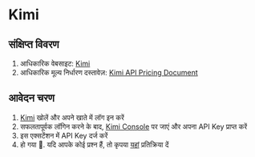 # Kimi

## संक्षिप्त विवरण

1. आधिकारिक वेबसाइट: [Kimi](https://platform.moonshot.cn/)
2. आधिकारिक मूल्य निर्धारण दस्तावेज़: [Kimi API Pricing Document](https://platform.moonshot.cn/docs/pricing/chat#%E8%AE%A1%E8%B4%B9%E5%9F%BA%E6%9C%AC%E6%A6%82%E5%BF%B5)

## आवेदन चरण

1. [Kimi](https://platform.moonshot.cn/console/api-keys) खोलें और अपने खाते में लॉग इन करें
2. सफलतापूर्वक लॉगिन करने के बाद, [Kimi Console](https://platform.moonshot.cn/console/api-keys) पर जाएं और अपना API Key प्राप्त करें
3. इस एक्सटेंशन में API Key दर्ज करें
4. हो गया 🎉. यदि आपके कोई प्रश्न हैं, तो कृपया [यहां](https://github.com/immersive-translate/immersive-translate/issues/137) प्रतिक्रिया दें